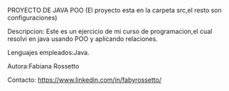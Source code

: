 PROYECTO DE JAVA POO
(El proyecto esta en la carpeta src,el resto son configuraciones)

Descripcion: Este es un ejercicio de mi curso de programacion,el cual resolvi en java usando POO y aplicando relaciones.

Lenguajes empleados:Java.

Autora:Fabiana Rossetto

Contacto: https://www.linkedin.com/in/fabyrossetto/
